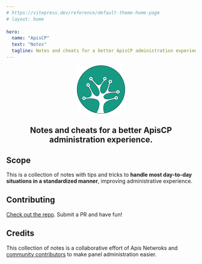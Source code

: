 ```yaml
---
# https://vitepress.dev/reference/default-theme-home-page
# layout: home

hero:
  name: "ApisCP"
  text: "Notes"
  tagline: Notes and cheats for a better ApisCP administration experience
---
```


<div align="center">
  <a href="https://thundersquared.github.io/apiscp-notes/">
    <img src="../images/apiscp-icon.png" width="128" />
  </a>

  <h2>Notes and cheats for a better ApisCP administration experience.</h2>
</div>

## Scope

This is a collection of notes with tips and tricks to **handle most day-to-day
situations in a standardized manner**, improving administrative experience.

## Contributing

[Check out the repo](https://github.com/thundersquared/apiscp-notes). Submit a
PR and have fun!

## Credits

This collection of notes is a collaborative effort of Apis Netwroks and
[community contributors](https://github.com/thundersquared/apiscp-notes/graphs/contributors)
to make panel administration easier.
